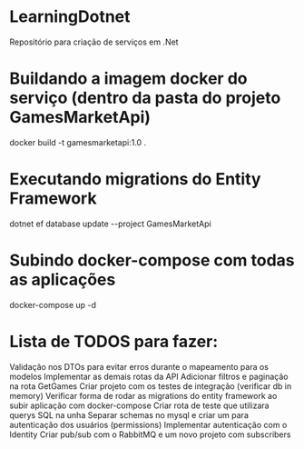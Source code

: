 # LearningDotnet
Repositório para criação de serviços em .Net

# Buildando a imagem docker do serviço (dentro da pasta do projeto GamesMarketApi)
docker build -t gamesmarketapi:1.0 .

# Executando migrations do Entity Framework
dotnet ef database update --project GamesMarketApi

# Subindo docker-compose com todas as aplicações
docker-compose up -d

# Lista de TODOS para fazer:
Validação nos DTOs para evitar erros durante o mapeamento para os modelos
Implementar as demais rotas da API
Adicionar filtros e paginação na rota GetGames
Criar projeto com os testes de integração (verificar db in memory)
Verificar forma de rodar as migrations do entity framework ao subir aplicação com docker-compose
Criar rota de teste que utilizara querys SQL na unha
Separar schemas no mysql e criar um para autenticação dos usuários (permissions)
Implementar autenticação com o Identity
Criar pub/sub com o RabbitMQ e um novo projeto com subscribers
